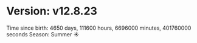 # Version: v12.8.23
Time since birth: 4650 days, 111600 hours, 6696000 minutes, 401760000 seconds
Season: Summer ☀️
